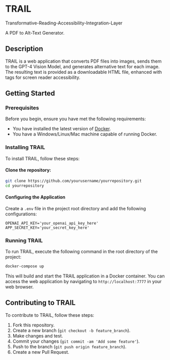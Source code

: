 
# TRAIL
Transformative-Reading-Accessibility-Integration-Layer

A PDF to Alt-Text Generator.

## Description
TRAIL is a web application that converts PDF files into images, sends them to the GPT-4 Vision Model, and generates alternative text for each image. The resulting text is provided as a downloadable HTML file, enhanced with tags for screen reader accessibility.

## Getting Started

### Prerequisites
Before you begin, ensure you have met the following requirements:
- You have installed the latest version of [Docker](https://www.docker.com/products/docker-desktop).
- You have a Windows/Linux/Mac machine capable of running Docker.

### Installing TRAIL

To install TRAIL, follow these steps:

#### Clone the repository:

```bash
git clone https://github.com/yourusername/yourrepository.git
cd yourrepository
```

#### Configuring the Application

Create a `.env` file in the project root directory and add the following configurations:

```env
OPENAI_API_KEY='your_openai_api_key_here'
APP_SECRET_KEY='your_secret_key_here'
```

### Running TRAIL

To run TRAIL, execute the following command in the root directory of the project:

```bash
docker-compose up
```

This will build and start the TRAIL application in a Docker container. You can access the web application by navigating to `http://localhost:7777` in your web browser.

## Contributing to TRAIL

To contribute to TRAIL, follow these steps:

1. Fork this repository.
2. Create a new branch (`git checkout -b feature_branch`).
3. Make changes and test.
4. Commit your changes (`git commit -am 'Add some feature'`).
5. Push to the branch (`git push origin feature_branch`).
6. Create a new Pull Request.
